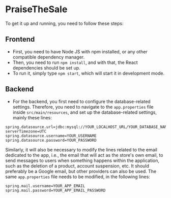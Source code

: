 # PraiseTheSale

To get it up and running, you need to follow these steps:

## Frontend

- First, you need to have Node JS with npm installed, or any other compatible dependency manager.
- Then, you need to run `npm install`, and with that, the React dependencies should be set up.
- To run it, simply type `npm start`, which will start it in development mode.

## Backend

- For the backend, you first need to configure the database-related settings. Therefore, you need to navigate to the `app.properties` file inside `src/main/resources`, and set up the database-related settings, mainly these lines:

```properties
spring.datasource.url=jdbc:mysql://YOUR_LOCALHOST_URL/YOUR_DATABASE_NAME?serverTimezone=UTC
spring.datasource.username=YOUR_USERNAME
spring.datasource.password=YOUR_PASSWORD
```

Similarly, it will also be necessary to modify the lines related to the email dedicated to the app, i.e., the email that will act as the store's own email, to send messages to users when something happens within the application, such as the deletion of a product, account suspension, etc. It should preferably be a Google email, but other providers can also be used. The same `app.properties` file needs to be modified, in the following lines:

```properties
spring.mail.username=YOUR_APP_EMAIL
spring.mail.password=YOUR_APP_EMAIL_PASSWORD

```
